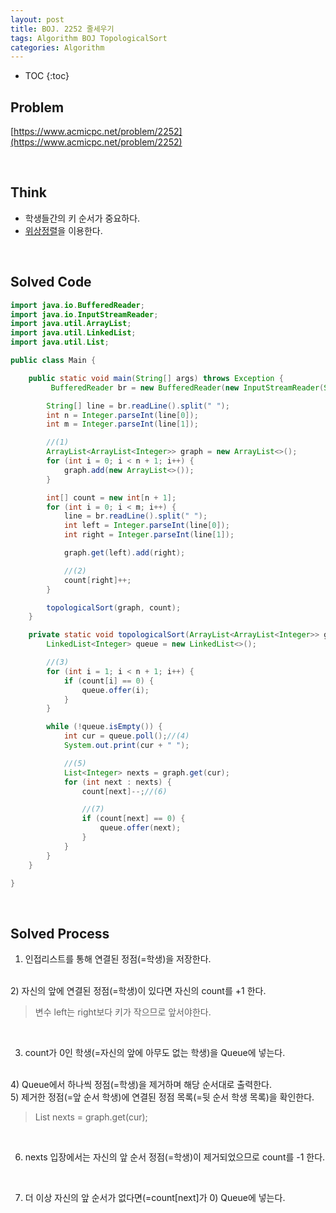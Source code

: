 ```yaml
---
layout: post
title: BOJ. 2252 줄세우기
tags: Algorithm BOJ TopologicalSort
categories: Algorithm
---
```

* TOC
{:toc}

## Problem  
[https://www.acmicpc.net/problem/2252](https://www.acmicpc.net/problem/2252)  

<!--more-->
  
<br>  

## Think  
* 학생들간의 키 순서가 중요하다.  
* [위상정렬](https://ko.wikipedia.org/wiki/%EC%9C%84%EC%83%81%EC%A0%95%EB%A0%AC)을 이용한다.  

<br>  

## Solved Code  

```java
import java.io.BufferedReader;
import java.io.InputStreamReader;
import java.util.ArrayList;
import java.util.LinkedList;
import java.util.List;

public class Main {

    public static void main(String[] args) throws Exception {
         BufferedReader br = new BufferedReader(new InputStreamReader(System.in));

        String[] line = br.readLine().split(" ");
        int n = Integer.parseInt(line[0]);
        int m = Integer.parseInt(line[1]);

        //(1)
        ArrayList<ArrayList<Integer>> graph = new ArrayList<>();
        for (int i = 0; i < n + 1; i++) {
            graph.add(new ArrayList<>());
        }

        int[] count = new int[n + 1];
        for (int i = 0; i < m; i++) {
            line = br.readLine().split(" ");
            int left = Integer.parseInt(line[0]);
            int right = Integer.parseInt(line[1]);

            graph.get(left).add(right);

            //(2)
            count[right]++;
        }

        topologicalSort(graph, count);
    }

    private static void topologicalSort(ArrayList<ArrayList<Integer>> graph, int[] count) {
        LinkedList<Integer> queue = new LinkedList<>();

        //(3)
        for (int i = 1; i < n + 1; i++) {
            if (count[i] == 0) {
                queue.offer(i);
            }
        }

        while (!queue.isEmpty()) {
            int cur = queue.poll();//(4)
            System.out.print(cur + " ");

            //(5)
            List<Integer> nexts = graph.get(cur);
            for (int next : nexts) {
                count[next]--;//(6)

                //(7)
                if (count[next] == 0) {
                    queue.offer(next);
                }
            }
        }
    }

}

```  
  
<br>  

## Solved Process  

1) 인접리스트를 통해 연결된 정점(=학생)을 저장한다.  
<br>
2) 자신의 앞에 연결된 정점(=학생)이 있다면 자신의 count를 +1 한다.  

> 변수 left는 right보다 키가 작으므로 앞서야한다.  

<br>  

3) count가 0인 학생(=자신의 앞에 아무도 없는 학생)을 Queue에 넣는다.  
<br>
4) Queue에서 하나씩 정점(=학생)을 제거하며 해당 순서대로 출력한다.  
<br>
5) 제거한 정점(=앞 순서 학생)에 연결된 정점 목록(=뒷 순서 학생 목록)을 확인한다.

> List<Integer> nexts = graph.get(cur);

<br>

6) nexts 입장에서는 자신의 앞 순서 정점(=학생)이 제거되었으므로 count를 -1 한다.

<br> 

7) 더 이상 자신의 앞 순서가 없다면(=count[next]가 0) Queue에 넣는다.

